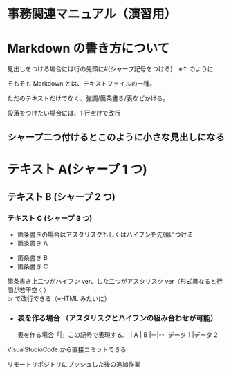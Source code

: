 # 事務関連マニュアル（演習用）

# Markdown の書き方について

見出しをつける場合には行の先頭に#(シャープ記号をつける)　※↑ のように

そもそも Markdown とは、テキストファイルの一種。

ただのテキストだけでなく、強調/箇条書き/表などかける。

段落をつけたい場合には、1 行空けで改行

## シャープ二つ付けるとこのように小さな見出しになる

# テキスト A(シャープ 1 つ)

## テキスト B (シャープ 2 つ)

### テキスト C (シャープ 3 つ)

- 箇条書きの場合はアスタリスクもしくはハイフンを先頭につける
- 箇条書き A

* 箇条書き B
* 箇条書き C

箇条書き上二つがハイフン ver、した二つがアスタリスク ver（形式異なると行間が若干空く）
<br> br で改行できる（※HTML みたいに）

- ### 表を作る場合 （アスタリスクとハイフンの組み合わせが可能）
  表を作る場合「|」この記号で表現する。
  | A | B
  |--|--
  |データ 1 |データ 2

VisualStudioCode から直接コミットできる

リモートリポジトリにプッシュした後の追加作業
